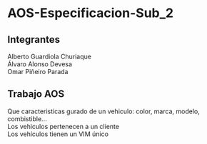 <h1>AOS-Especificacion-Sub_2</h1>

<h2>Integrantes</h2>
<p>Alberto Guardiola Churiaque <br>Álvaro Alonso Devesa <br>Omar Piñeiro Parada</p>

<h2>Trabajo AOS</h2>
<p> Que caracteristicas gurado de un vehiculo: color, marca, modelo, combistible...<br>Los vehiculos pertenecen a un cliente<br>Los vehículos tienen un VIM único</p>
